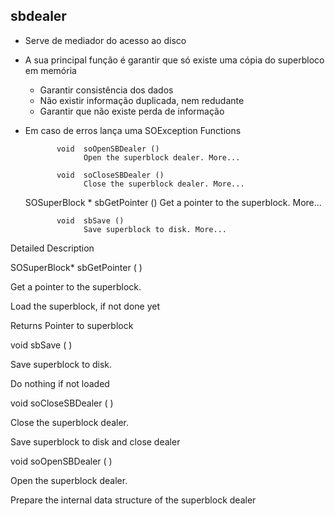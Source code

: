 ## sbdealer
- Serve de mediador do acesso ao disco
- A sua principal função é garantir que só existe uma cópia do superbloco em memória
	- Garantir consistência dos dados
	- Não existir informação duplicada, nem redudante
	- Garantir que não existe perda de informação
- Em caso de erros lança uma SOException
   Functions

             void  soOpenSBDealer ()
                   Open the superblock dealer. More...

             void  soCloseSBDealer ()
                   Close the superblock dealer. More...

   SOSuperBlock *  sbGetPointer ()
                   Get a pointer to the superblock. More...

             void  sbSave ()
                   Save superblock to disk. More...

Detailed Description

 SOSuperBlock* sbGetPointer ( )

   Get a pointer to the superblock.

   Load the superblock, if not done yet

   Returns
          Pointer to superblock

   void sbSave ( )

   Save superblock to disk.

   Do nothing if not loaded

   void soCloseSBDealer ( )

   Close the superblock dealer.

   Save superblock to disk and close dealer

   void soOpenSBDealer ( )

   Open the superblock dealer.

   Prepare the internal data structure of the superblock
   dealer


